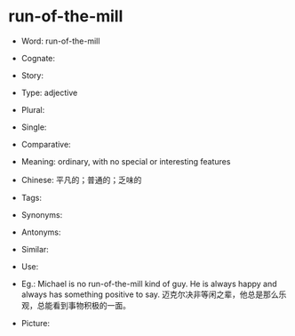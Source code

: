 # run-of-the-mill

- Word: run-of-the-mill
- Cognate: 
- Story: 

- Type: adjective
- Plural: 
- Single: 
- Comparative: 
- Meaning: ordinary, with no special or interesting features
- Chinese: 平凡的；普通的；乏味的
- Tags: 
- Synonyms: 
- Antonyms: 
- Similar: 
- Use: 
- Eg.: Michael is no run-of-the-mill kind of guy. He is always happy and always has something positive to say. 迈克尔决非等闲之辈，他总是那么乐观，总能看到事物积极的一面。
- Picture: 

